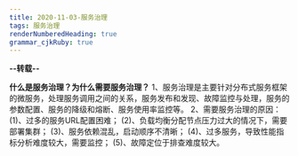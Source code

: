 ```yaml
---
title: 2020-11-03-服务治理
tags: 服务治理
renderNumberedHeading: true
grammar_cjkRuby: true
---
```



**--转载--**

**什么是服务治理？为什么需要服务治理？**
1、服务治理是主要针对分布式服务框架的微服务，处理服务调用之间的关系，服务发布和发现、故障监控与处理，服务的参数配置、服务的降级和熔断、服务使用率监控等。
2、需要服务治理的原因：
(1)、过多的服务URL配置困难；
(2)、负载均衡分配节点压力过大的情况下，需要部署集群；
(3)、服务依赖混乱，启动顺序不清晰；
(4)、过多服务，导致性能指标分析难度较大，需要监控；
(5)、故障定位于排查难度较大。